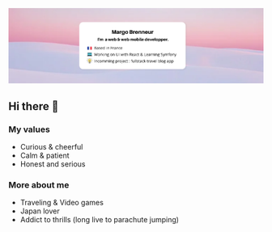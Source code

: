 ![Cover](https://github.com/Margo-Git/Margo-git/blob/cdeb9421005f91bbc6d1f95aaad93da7a842ff74/img/apsk5dmx.png)
## Hi there 👋 

### My values

- Curious & cheerful
- Calm & patient
- Honest and serious

### More about me 

- Traveling & Video games
- Japan lover
- Addict to thrills (long live to parachute jumping)




